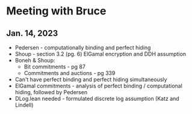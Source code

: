 # Meeting with Bruce

## Jan. 14, 2023

- Pedersen - computationally binding and perfect hiding
- Shoup - section 3.2 (pg. 6) ElGamal encryption and DDH assumption
- Boneh & Shoup:
    - Bit commitments - pg 87
    - Commitments and auctions - pg 339
- Can't have perfect binding and perfect hiding simultaneously 
- ElGamal commitments - analysis of perfect binding / computational hiding, followed by Pedersen
- DLog.lean needed - formulated discrete log assumption (Katz and Lindell)